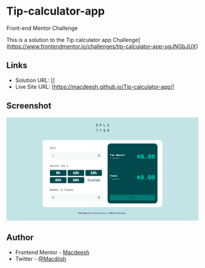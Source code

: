 # Tip-calculator-app
Front-end Mentor Challenge

This is a solution to the Tip calculator app Challenge](https://www.frontendmentor.io/challenges/tip-calculator-app-ugJNGbJUX) 

## Links

- Solution URL: []
- Live Site URL: [https://macdeesh.github.io/Tip-calculator-app/]

## Screenshot

![](./ScreenShot.png)

## Author

 - Frontend Mentor - [Macdeesh](https://www.frontendmentor.io/profile/macdeesh)
 - Twitter - [@Macdiish](https://twitter.com/Macdiish)
 
